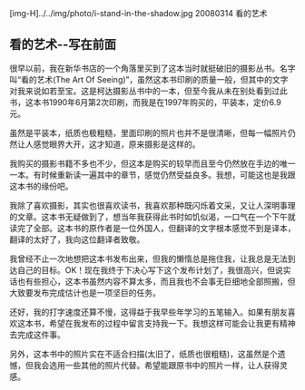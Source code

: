 [img-H]../../img/photo/i-stand-in-the-shadow.jpg
20080314
看的艺术

## 看的艺术--写在前面

很早以前，我在新华书店的一个角落里买到了这本当时就挺破旧的摄影丛书。名字叫“看的艺术(The Art Of Seeing)”，虽然这本书印刷的质量一般，但其中的文字对我来说如若至宝。这是柯达摄影丛书中的一本，但至今我从未在别处看到过此书，这本书1990年6月第2次印刷，而我是在1997年购买的，平装本，定价6.9元。

虽然是平装本，纸质也极粗糙，里面印刷的照片也并不是很清晰，但每一幅照片仍然让人感觉眼界大开，这才知道，原来摄影是这样的。

我购买的摄影书籍不多也不少，但这本是购买的较早而且至今仍然放在手边的唯一一本。有时候重新读一遍其中的章节，感觉仍然受益良多。我想，可能这也是我跟这本书的缘份吧。

我除了喜欢摄影，其实也很喜欢读书，我喜欢那种既闪烁着文采，又让人深明事理的文章。这本书无疑做到了，想当年我获得此书时如饥似渴，一口气在一个下午就读完了全部。这本书的原作者是一位外国人，但翻译的文字根本感觉不到是译本，翻译的太好了，我向这位翻译者致敬。

我曾经不止一次地想把这本书发布出来，但我的懒惰总是拖住我，让我总是无法到达自己的目标。OK！现在我终于下决心写下这个发布计划了，我很高兴，但说实话也有些担心，这本书虽然内容不算太多，而且我也不会事无巨细地全部照搬，但大致要发布完成估计也是一项坚巨的任务。

还好，我的打字速度还算不慢，这得益于我早些年学习的五笔输入。如果有朋友喜欢这本书，希望在我发布的过程中留言支持我一下。我想这样可能会让我更有精神去完成这件事。

另外，这本书中的照片实在不适合扫描(太旧了，纸质也很粗糙)，这虽然是个遗憾，但我会选用一些其他的照片代替。希望能跟原书中的照片一样，让人获得灵感。
